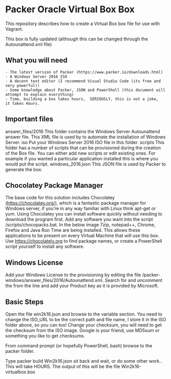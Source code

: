 # Packer Oracle Virtual Box Box
This repository describes how to create a Virtual Box box file for use with Vagrant.

This box is fully updated (although this can be changed through the Autounattend.xml file)

## What you will need

    - The latest version of Packer (https://www.packer.io/downloads.html)
    - A Windows Server 2016 ISO
    - A decent text editor (I recommend Visual Studio Code (its free and very powerful))
    - Some knowledge about Packer, JSON and PowerShell (this document will attempt to explain everything)
    - Time, building a box takes hours,  SERIOUSLY, this is not a joke,  it takes Hours.

## Important files

answer_files/2016	This folder contains the Windows Server Autounattend answer file.  This XML file is used by to automate the installation of Windows Server.
iso	Put your Windows Server 2016 ISO file in this folder.
scripts	This folder has a number of scripts that can be provisioned during the creation of the Box file.  You can either add new scripts or edit existing ones.  For example if you wanted a particular application installed this is where you would put the script.
windows_2016.json	This JSON file is used by Packer to generate the box.

## Chocolatey Package Manager

The base code for this solution includes Chocolatey (https://chocolatey.org/), which is a fantastic package manager for Windows server,  if you’re in any way familiar with Linux think apt-get or yum.  Using Chocolatey you can install software quickly without needing to download the program first.  Add any software you want into the script /scripts/chocopacks.bat.  In the below image 7zip, notepad++, Chrome, Firefox and Java Run Time are being installed.  This allows these applications to be present on every Virtual Machine that will use this box. Use https://chocolately.org to find package names, or create a PowerShell script yourself to install any software.

## Windows License
Add your Windows License to the provisioning by editing the file /packer-windows/answer_files/2016/Autounattend.xml.  Search for <Product Key> and uncomment the <!--<Key>XXXX.  Remove <!-- and --> from the line and add your Product key as it is provided by Microsoft.
	
## Basic Steps

Open the file win2k16.json and browse to the variable section.
You need to change the ISO_URL to be the correct path and file name, I store it in the ISO folder above, so you can too!
Change your checksum, you will need to get the checksum from the ISO image. Google is your friend, use MD5sum or something you like to get checksums.

From command prompt (or hopefully PowerShell, bash) browse to the packer folder.

Type packer build Win2k16.json sit back and wait, or do some other work.. This will take HOURS.
The output of this will be the file Win2k16-virtualbox.box
